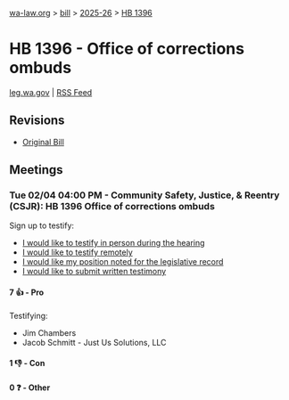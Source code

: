 [wa-law.org](/) > [bill](/bill/) > [2025-26](/bill/2025-26/) > [HB 1396](/bill/2025-26/hb/1396/)

# HB 1396 - Office of corrections ombuds
[leg.wa.gov](https://app.leg.wa.gov/billsummary?BillNumber=1396&Year=2025&Initiative=false) | [RSS Feed](./rss.xml)

## Revisions
* [Original Bill](1/)

## Meetings
### Tue 02/04 04:00 PM - Community Safety, Justice, & Reentry (CSJR): HB 1396 Office of corrections ombuds
Sign up to testify:
* [I would like to testify in person during the hearing](https://app.leg.wa.gov/csi/Testifier/Add?chamber=House&mId=32680&aId=162676&caId=25379&tId=1)
* [I would like to testify remotely](https://app.leg.wa.gov/csi/Testifier/Add?chamber=House&mId=32680&aId=162676&caId=25379&tId=2)
* [I would like my position noted for the legislative record](https://app.leg.wa.gov/csi/Testifier/Add?chamber=House&mId=32680&aId=162676&caId=25379&tId=3)
* [I would like to submit written testimony](https://app.leg.wa.gov/csi/Testifier/Add?chamber=House&mId=32680&aId=162676&caId=25379&tId=4)

#### 7 👍 - Pro
Testifying:
* Jim Chambers
* Jacob Schmitt - Just Us Solutions, LLC

#### 1 👎 - Con

#### 0 ❓ - Other
